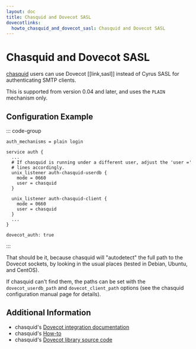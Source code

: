 ```yaml
---
layout: doc
title: Chasquid and Dovecot SASL
dovecotlinks:
  howto_chasquid_and_dovecot_sasl: Chasquid and Dovecot SASL
---
```


# Chasquid and Dovecot SASL

[chasquid](https://blitiri.com.ar/p/chasquid) users can use Dovecot
[[link,sasl]] instead of Cyrus SASL for authenticating SMTP clients.

This is supported from version 0.04 and later, and uses the `PLAIN`
mechanism only.

## Configuration Example

::: code-group
```[dovecot.conf]
auth_mechanisms = plain login

service auth {
  ...
  # If chasquid is running under a different user, adjust the 'user ='
  # lines accordingly.
  unix_listener auth-chasquid-userdb {
    mode = 0660
    user = chasquid
  }

  unix_listener auth-chasquid-client {
    mode = 0660
    user = chasquid
  }
  ...
}
```

```[/etc/chasquid/chasquid.conf]
dovecot_auth: true
```
:::

That should be it, because chasquid will "autodetect" the full path to the
Dovecot sockets, by looking in the usual places (tested in Debian, Ubuntu, and
CentOS).

If chasquid can't find them, the paths can be set with the
`dovecot_userdb_path` and `dovecot_client_path` options (see the
chasquid configuration manual page for details).

## Additional Information

* chasquid's [Dovecot integration documentation](https://blitiri.com.ar/p/chasquid/docs/dovecot/)
* chasquid's [How-to](https://blitiri.com.ar/p/chasquid/docs/howto/)
* chasquid's [Dovecot library source code](https://blitiri.com.ar/git/r/chasquid/b/master/t/internal/dovecot/f=dovecot.go.html)
